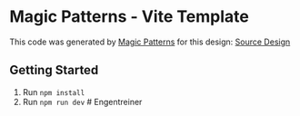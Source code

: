 # Magic Patterns - Vite Template

This code was generated by [Magic Patterns](https://magicpatterns.com) for this design: [Source Design](https://www.magicpatterns.com/c/e3aob5ygnobhnup5mrj57x)

## Getting Started

1. Run `npm install`
2. Run `npm run dev`
#   E n g e n t r e i n e r  
 
